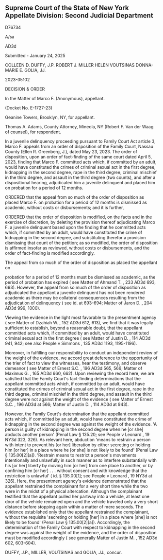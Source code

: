 ## Supreme Court of the State of New York Appellate Division: Second Judicial Department

D76734

A/sa

AD3d

Submitted - January 24, 2025

COLLEEN D. DUFFY, J.P. ROBERT J. MILLER HELEN VOUTSINAS DONNA-MARIE E. GOLIA, JJ.

2023-05102

DECISION &amp; ORDER

In the Matter of Marco F. (Anonymous), appellant.

(Docket No. E-1727-23)

Geanine Towers, Brooklyn, NY, for appellant.

Thomas A. Adams, County Attorney, Mineola, NY (Robert F. Van der Waag of counsel), for respondent.

In a juvenile delinquency proceeding pursuant to Family Court Act article 3, Marco F. appeals from an order of disposition of the Family Court, Nassau County (Ellen R. Greenberg, J.), dated May 23, 2023.  The order of disposition, upon an order of fact-finding of the same court dated April 5, 2023, finding that Marco F. committed acts which, if committed by an adult, would have constituted the crimes of criminal sexual act in the first degree, kidnapping in the second degree, rape in the third degree, criminal mischief in the third degree, and assault in the third degree (two counts), and after a dispositional hearing, adjudicated him a juvenile delinquent and placed him on probation for a period of 12 months.

ORDERED that the appeal from so much of the order of disposition as placed Marco F. on probation for a period of 12 months is dismissed as academic, without costs or disbursements; and it is further,

ORDERED that the order of disposition is modified, on the facts and in the exercise of discretion, by deleting the provision thereof adjudicating Marco F. a juvenile delinquent based upon the finding that he committed acts which, if committed by an adult, would have constituted the crime of kidnapping in the second degree, and substituting therefor a provision dismissing that count of the petition; as so modified, the order of disposition is affirmed insofar as reviewed, without costs or disbursements, and the order of fact-finding is modified accordingly.

The appeal from so much of the order of disposition as placed the appellant on

probation for a period of 12 months must be dismissed as academic, as the period of probation has expired ( see Matter of Ahmand T. , 233 AD3d 693, 693).  However, the appeal from so much of the order  of  disposition  as  adjudicated  the  appellant  a  juvenile  delinquent  has  not  been  rendered academic as there may be collateral consequences resulting from the adjudication of delinquency ( see id. at 693-694; Matter of Jaron D. , 204 AD3d 999, 1000).

Viewing the evidence in the light most favorable to the presentment agency ( see Matter of Dzahiah W. ,  152 AD3d 612, 613), we find that it was legally sufficient to establish, beyond a reasonable doubt, that the appellant committed acts which, if committed by an adult, would have constituted criminal sexual act in the first degree ( see Matter of Justin D. , 114 AD3d 941, 942; see also People v Simmons , 135 AD3d 1193, 1195-1196).

Moreover, in fulfilling our responsibility to conduct an independent review of the weight of the evidence, we accord great deference to the opportunity of the trier of fact to view the witnesses, hear the testimony, and observe demeanor ( see Matter of Ernest S.C. ,  196 AD3d 565, 566; Matter of Maximus G. , 165 AD3d 660, 662).  Upon reviewing the record here, we are satisfied that the Family Court's fact-finding determinations that the appellant committed acts which, if committed by an adult, would have constituted the crimes of criminal sexual act in the first degree, rape in the third degree, criminal mischief in the third degree, and assault in the third degree were not against the weight of the evidence ( see Matter of Ernest S.C. , 196 AD3d at 566; Matter of Justin D. , 114 AD3d at 943).

However, the Family Court's determination that the appellant committed acts which, if committed by an adult, would have constituted the crime of kidnapping in the second degree was against the weight of the evidence.  'A person is guilty of kidnapping in the second degree when he [or she] abducts another person' (Penal Law § 135.20; see People v Leonard , 19 NY3d 323, 326). As relevant here, abduction 'means to restrain a person with intent to prevent his [or her] liberation by either secreting or holding him [or her] in a place where he [or she] is not likely to be found' (Penal Law § 135.00[2][a]).  'Restrain means to restrict a person's movements intentionally and unlawfully in such manner as to interfere substantially with his [or her] liberty by moving him [or her] from one place to another, or by confining him [or her] . . . without consent and with knowledge that the restriction is unlawful' ( id. § 135.00[1]; see People v Leonard , 19 NY3d at 326).  Here, the presentment agency's evidence demonstrated that the appellant restrained the complainant for a very short time while the two were in the midst of a physical altercation. Although the complainant testified that the appellant pulled her partway into a vehicle, at least one door of the vehicle remained open and the vehicle traveled only a very short distance before stopping again within a matter of mere seconds.  The evidence established only that the appellant restrained the complainant, without the requisite 'secreting or holding [her] in a place where [she] is not likely to be found' (Penal Law § 135.00[2][a]).  Accordingly, the determination of the Family Court with respect to kidnapping in the second degree was against the weight of the evidence, and the order of disposition must be modified accordingly ( see generally Matter of Justin M. , 152 AD3d 602, 603-604).

DUFFY, J.P., MILLER, VOUTSINAS and GOLIA, JJ., concur.

<!-- image -->